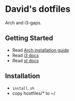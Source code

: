 # David's dotfiles

Arch and i3-gaps.

## Getting Started
* Read [Arch installation guide](https://wiki.archlinux.org/index.php/installation_guide)
* Read [i3 docs](https://wiki.archlinux.org/index.php/i3)
* Read [st docs](https://wiki.archlinux.org/index.php/st)

## Installation
* `install.sh`
* copy hostfiles/* to ~/
